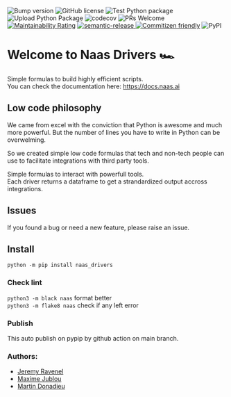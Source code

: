 ![Bump version](https://github.com/jupyter-naas/drivers/workflows/Bump%20version/badge.svg)
![GitHub license](https://img.shields.io/github/license/jupyter-naas/drivers)
![Test Python package](https://github.com/jupyter-naas/drivers/workflows/Test%20Python%20package/badge.svg)
![Upload Python Package](https://github.com/jupyter-naas/drivers/workflows/Upload%20Python%20Package/badge.svg)
![codecov](https://codecov.io/gh/jupyter-naas/drivers/branch/master/graph/badge.svg?token=IUF0AKYEB0)
![PRs Welcome](https://img.shields.io/badge/PRs-welcome-brightgreen.svg)
[![Maintainability Rating](https://sonarcloud.io/api/project_badges/measure?project=jupyter-naas_drivers&metric=sqale_rating)](https://sonarcloud.io/dashboard?id=jupyter-naas_naas)
<a href="#badge">
  <img alt="semantic-release" src="https://img.shields.io/badge/%20%20%F0%9F%93%A6%F0%9F%9A%80-semantic--release-e10079.svg">
</a>
<a href="http://commitizen.github.io/cz-cli/"><img alt="Commitizen friendly" src="https://img.shields.io/badge/commitizen-friendly-brightgreen.svg"></a>
![PyPI](https://img.shields.io/pypi/v/naas_drivers)

# Welcome to Naas Drivers 🏎

Simple formulas to build highly efficient scripts.<br>
You can check the documentation here: https://docs.naas.ai

## Low code philosophy

We came from excel with the conviction that Python is awesome and much more powerful.
But the number of lines you have to write in Python can be overwelming. <br>

So we created simple low code formulas that tech and non-tech people can use to facilitate integrations with third party tools.<br>

Simple formulas to interact with powerfull tools.<br>
Each driver returns a dataframe to get a strandardized output accross integrations.

## Issues
If you found a bug or need a new feature, please raise an issue.

## Install

`python -m pip install naas_drivers`

### Check lint

`python3 -m black naas` format better <br>
`python3 -m flake8 naas` check if any left error

### Publish

This auto publish on pypip by github action on main branch.

### Authors:
* [Jeremy Ravenel](https://github.com/jravenel)
* [Maxime Jublou](https://github.com/Dr0p42)
* [Martin Donadieu](https://github.com/riderx)
